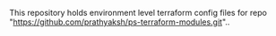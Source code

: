 This repository holds environment level terraform config files for repo "https://github.com/prathyaksh/ps-terraform-modules.git"..